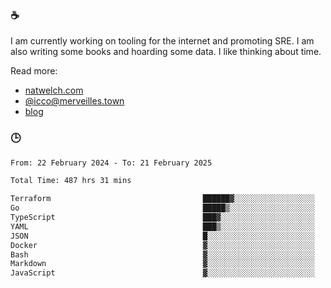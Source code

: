 ### ☕

I am currently working on tooling for the internet and promoting SRE. I am also writing some books and hoarding some data. I like thinking about time. 

Read more:

 - [natwelch.com](https://natwelch.com)
 - [@icco@merveilles.town](https://merveilles.town/@icco)
 - [blog](https://writing.natwelch.com)

### 🕒

<!--START_SECTION:waka-->

```txt
From: 22 February 2024 - To: 21 February 2025

Total Time: 487 hrs 31 mins

Terraform                                  ██████▓░░░░░░░░░░░░░░░░░░   26.40 %
Go                                         █████▒░░░░░░░░░░░░░░░░░░░   21.09 %
TypeScript                                 ███▓░░░░░░░░░░░░░░░░░░░░░   14.97 %
YAML                                       ███▒░░░░░░░░░░░░░░░░░░░░░   13.09 %
JSON                                       █░░░░░░░░░░░░░░░░░░░░░░░░   04.52 %
Docker                                     ▓░░░░░░░░░░░░░░░░░░░░░░░░   03.01 %
Bash                                       ▓░░░░░░░░░░░░░░░░░░░░░░░░   02.93 %
Markdown                                   ▓░░░░░░░░░░░░░░░░░░░░░░░░   02.23 %
JavaScript                                 ▓░░░░░░░░░░░░░░░░░░░░░░░░   02.03 %
```

<!--END_SECTION:waka-->
